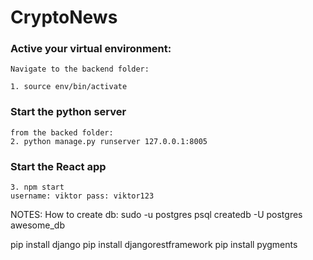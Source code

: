 # CryptoNews

  
### Active your virtual environment:  
    Navigate to the backend folder:
    
    1. source env/bin/activate

### Start the python server
    from the backed folder:
    2. python manage.py runserver 127.0.0.1:8005
    
### Start the React app
    3. npm start
    username: viktor pass: viktor123





NOTES: 
How to create db:
   sudo -u postgres psql
   createdb -U postgres awesome_db



pip install django
pip install djangorestframework
pip install pygments 
